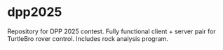 # dpp2025
Repository for DPP 2025 contest. Fully functional client + server pair for TurtleBro rover control. Includes rock analysis program.
